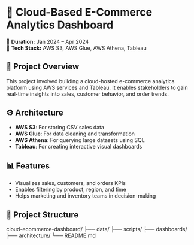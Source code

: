 # 🛒 Cloud-Based E-Commerce Analytics Dashboard

📅 **Duration:** Jan 2024 – Apr 2024  
🔧 **Tech Stack:** AWS S3, AWS Glue, AWS Athena, Tableau

## 📌 Project Overview

This project involved building a cloud-hosted e-commerce analytics platform using AWS services and Tableau. It enables stakeholders to gain real-time insights into sales, customer behavior, and order trends.

## ⚙️ Architecture

- **AWS S3**: For storing CSV sales data
- **AWS Glue**: For data cleaning and transformation
- **AWS Athena**: For querying large datasets using SQL
- **Tableau**: For creating interactive visual dashboards

## 📊 Features

- Visualizes sales, customers, and orders KPIs
- Enables filtering by product, region, and time
- Helps marketing and inventory teams in decision-making

## 📁 Project Structure

cloud-ecommerce-dashboard/
├── data/
├── scripts/
├── dashboards/
├── architecture/
└── README.md
